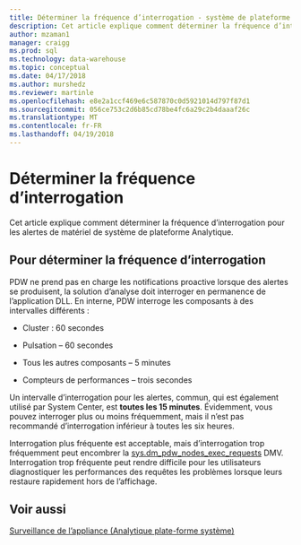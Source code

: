 ```yaml
---
title: Déterminer la fréquence d’interrogation - système de plateforme Analytique | Documents Microsoft
description: Cet article explique comment déterminer la fréquence d’interrogation pour les alertes de matériel de système de plateforme Analytique.
author: mzaman1
manager: craigg
ms.prod: sql
ms.technology: data-warehouse
ms.topic: conceptual
ms.date: 04/17/2018
ms.author: murshedz
ms.reviewer: martinle
ms.openlocfilehash: e8e2a1ccf469e6c587870c0d5921014d797f87d1
ms.sourcegitcommit: 056ce753c2d6b85cd78be4fc6a29c2b4daaaf26c
ms.translationtype: MT
ms.contentlocale: fr-FR
ms.lasthandoff: 04/19/2018
---
```

# <a name="determine-polling-frequency"></a>Déterminer la fréquence d’interrogation
Cet article explique comment déterminer la fréquence d’interrogation pour les alertes de matériel de système de plateforme Analytique.  
  
## <a name="to-determine-the-polling-frequency"></a>Pour déterminer la fréquence d’interrogation  
PDW ne prend pas en charge les notifications proactive lorsque des alertes se produisent, la solution d’analyse doit interroger en permanence de l’application DLL.  En interne, PDW interroge les composants à des intervalles différents :  
  
-   Cluster : 60 secondes  
  
-   Pulsation – 60 secondes  
  
-   Tous les autres composants – 5 minutes  
  
-   Compteurs de performances – trois secondes  
  
Un intervalle d’interrogation pour les alertes, commun, qui est également utilisé par System Center, est **toutes les 15 minutes**.  Évidemment, vous pouvez interroger plus ou moins fréquemment, mais il n’est pas recommandé d’interrogation inférieur à toutes les six heures.  
  
Interrogation plus fréquente est acceptable, mais d’interrogation trop fréquemment peut encombrer la [sys.dm_pdw_nodes_exec_requests](http://msdn.microsoft.com/en-us/library/ms177648(v=sql11).aspx) DMV.  Interrogation trop fréquente peut rendre difficile pour les utilisateurs diagnostiquer les performances des requêtes les problèmes lorsque leurs restaure rapidement hors de l’affichage.  
  
## <a name="see-also"></a>Voir aussi  
<!-- MISSING LINKS [Common Metadata Query Examples &#40;SQL Server PDW&#41;](../sqlpdw/common-metadata-query-examples-sql-server-pdw.md)  -->  
[Surveillance de l’appliance &#40;Analytique plate-forme système&#41;](appliance-monitoring.md)  
  
